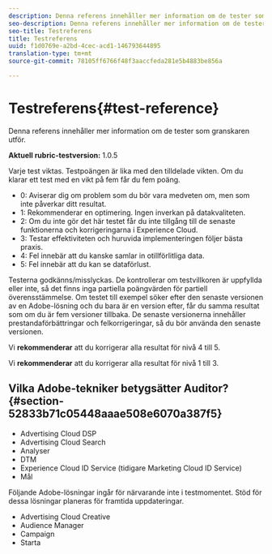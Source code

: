 ```yaml
---
description: Denna referens innehåller mer information om de tester som granskaren utför.
seo-description: Denna referens innehåller mer information om de tester som granskaren utför.
seo-title: Testreferens
title: Testreferens
uuid: f1d0769e-a2bd-4cec-acd1-146793644895
translation-type: tm+mt
source-git-commit: 78105ff6766f48f3aaccfeda281e5b4883be856a

---
```



# Testreferens{#test-reference}

Denna referens innehåller mer information om de tester som granskaren utför.

**Aktuell rubric-testversion:** 1.0.5

Varje test viktas. Testpoängen är lika med den tilldelade vikten. Om du klarar ett test med en vikt på fem får du fem poäng.

* 0: Aviserar dig om problem som du bör vara medveten om, men som inte påverkar ditt resultat.
* 1: Rekommenderar en optimering. Ingen inverkan på datakvaliteten.
* 2: Om du inte gör det här testet får du inte tillgång till de senaste funktionerna och korrigeringarna i Experience Cloud.
* 3: Testar effektiviteten och huruvida implementeringen följer bästa praxis.
* 4: Fel innebär att du kanske samlar in otillförlitliga data.
* 5: Fel innebär att du kan se dataförlust.

Testerna godkänns/misslyckas. De kontrollerar om testvillkoren är uppfyllda eller inte, så det finns inga partiella poängvärden för partiell överensstämmelse. Om testet till exempel söker efter den senaste versionen av en Adobe-lösning och du bara är en version efter, får du samma resultat som om du är fem versioner tillbaka. De senaste versionerna innehåller prestandaförbättringar och felkorrigeringar, så du bör använda den senaste versionen.

Vi **rekommenderar** att du korrigerar alla resultat för nivå 4 till 5.

Vi **rekommenderar** att du korrigerar alla resultat för nivå 1 till 3.

## Vilka Adobe-tekniker betygsätter Auditor? {#section-52833b71c05448aaae508e6070a387f5}

* Advertising Cloud DSP
* Advertising Cloud Search
* Analyser
* DTM
* Experience Cloud ID Service (tidigare Marketing Cloud ID Service)
* Mål

Följande Adobe-lösningar ingår för närvarande inte i testmomentet. Stöd för dessa lösningar planeras för framtida uppdateringar.

* Advertising Cloud Creative
* Audience Manager
* Campaign
* Starta
